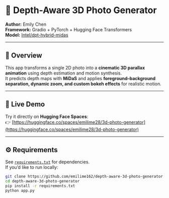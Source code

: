 # 🎥 Depth-Aware 3D Photo Generator

**Author:** Emily Chen  
**Framework:** Gradio + PyTorch + Hugging Face Transformers  
**Model:** [Intel/dpt-hybrid-midas](https://huggingface.co/Intel/dpt-hybrid-midas)

---

## 🧠 Overview
This app transforms a single 2D photo into a **cinematic 3D parallax animation** using depth estimation and motion synthesis.  
It predicts depth maps with **MiDaS** and applies **foreground–background separation, dynamic zoom, and custom bokeh effects** for realistic motion.

---

## 🚀 Live Demo
Try it directly on **Hugging Face Spaces**:  
👉 [https://huggingface.co/spaces/emilime28/3d-photo-generator](https://huggingface.co/spaces/emilime28/3d-photo-generator)

---

## ⚙️ Requirements
See [`requirements.txt`](./requirements.txt) for dependencies.  
If you’d like to run locally:

```bash
git clone https://github.com/emilime162/depth-aware-3d-photo-generator.git
cd depth-aware-3d-photo-generator
pip install -r requirements.txt
python app.py
